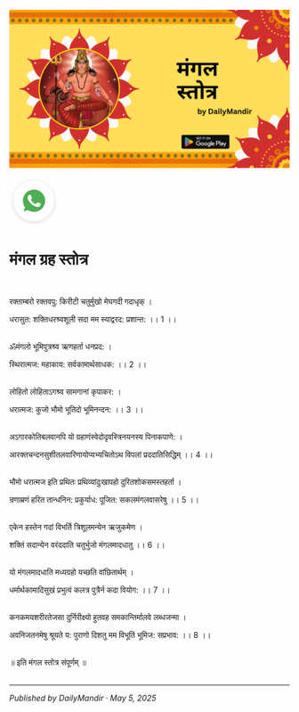 <!-- Banner SVG -->
![Banner](https://raw.githubusercontent.com/anandwana001/content-repo/refs/heads/main/strotra/nav_grah_strotra/mangal/mangal_grah_strotra_banner.png)

<!-- Share & WhatsApp icons as SVG -->
<a href="https://api.whatsapp.com/send?text=Check%20out%20this%20article%20in%20the%20Daily%20Mandir%20app%3A%20https%3A%2F%2Fwww.dailymandir.com%2Farticles%3FcontentUrl%3Dhttps%253A%252F%252Fraw.githubusercontent.com%252Fanandwana001%252Fcontent-repo%252Frefs%252Fheads%252Fmain%252Fstrotra%252Fnav_grah_strotra%252Fmangal%252Fmangal_strotra.md%26title%3DMangal%2520Strotra">
  <img src="https://raw.githubusercontent.com/anandwana001/content-repo/refs/heads/main/assets/ic_wtsapp_share_rounded.svg" alt="WhatsApp"/>
</a>



<br>


# मंगल ग्रह स्तोत्र

<br>                                                    


रक्ताम्बरो रक्तवपु: किरीटी चतुर्मुखो मेघगदी गदाधृक् ।<br>  

धरासुत: शक्तिधरश्र्वशूली सदा मम स्याद्वरद: प्रशान्त: ।। 1 ।।<br>  <br>  

ॐमंगलो भूमिपुत्रश्र्व ऋणहर्ता धनप्रद: ।<br>  

स्थिरात्मज: महाकाय: सर्वकामार्थसाधक: ।। 2 ।।<br>  <br>  

लोहितो लोहिताऽगश्र्व सामगानां कृपाकर: ।<br>  

धरात्मज: कुजो भौमो भूतिदो भूमिनन्दन: ।। 3 ।।<br>  <br>  

अऽगारकोतिबलवानपि यो ग्रहाणंस्वेदोदृवस्त्रिनयनस्य पिनाकपाणे: ।<br>  

आरक्तचन्दनसुशीतलवारिणायोप्यभ्यचितोऽथ विपलां प्रददातिसिद्धिम् ।। 4 ।।<br><br>    

भौमो धरात्मज इति प्रथितः प्रथिव्यांदुःखापहो दुरितशोकसमस्तहर्ता ।<br>  

न्रणाम्रणं हरित तान्धनिन: प्रकुर्याध: पूजित: सकलमंगलवासरेषु ।। 5 ।।<br> <br> 

एकेन हस्तेन गदां विभर्ति त्रिशूलमन्येन ऋजुकमेण ।<br> 

शक्तिं सदान्येन वरंददाति चतुर्भुजो मंगलमादधातु ।। 6 ।।<br> <br> 

यो मंगलमादधाति मध्यग्रहो यच्छति वांछितार्थम् ।<br> 

धर्मार्थकामादिसुखं प्रभुत्वं कलत्र पुत्रैर्न कदा वियोग: ।। 7 ।।<br> <br> 

कनकमयशरीरतेजसा दुर्निरीक्ष्यो हुतवह समकान्तिर्मालवे लब्धजन्मा ।<br> 

अवनिजतनमेषु श्रूयते य: पुराणो दिशतु मम विभूतिं भूमिज: सप्रभाव: ।। 8 ।।<br> <br> 

॥ इति मंगल स्तोत्र संपूर्णम्‌ ॥<br> 
<br>

---

*Published by DailyMandir · May 5, 2025*


